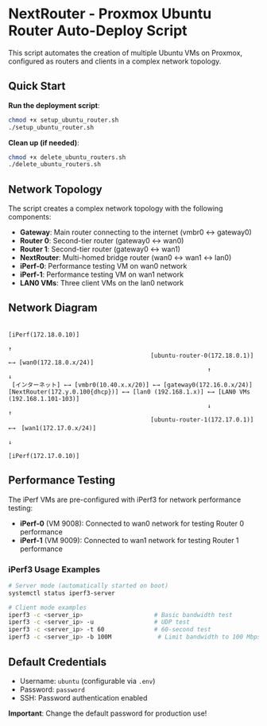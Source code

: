 # NextRouter - Proxmox Ubuntu Router Auto-Deploy Script

This script automates the creation of multiple Ubuntu VMs on Proxmox, configured as routers and clients in a complex network topology.

## Quick Start

**Run the deployment script**:
   ```bash
   chmod +x setup_ubuntu_router.sh
   ./setup_ubuntu_router.sh
   ```

**Clean up (if needed)**:
   ```bash
   chmod +x delete_ubuntu_routers.sh
   ./delete_ubuntu_routers.sh
   ```

## Network Topology

The script creates a complex network topology with the following components:

- **Gateway**: Main router connecting to the internet (vmbr0 ↔ gateway0)
- **Router 0**: Second-tier router (gateway0 ↔ wan0)
- **Router 1**: Second-tier router (gateway0 ↔ wan1)
- **NextRouter**: Multi-homed bridge router (wan0 ↔ wan1 ↔ lan0)
- **iPerf-0**: Performance testing VM on wan0 network
- **iPerf-1**: Performance testing VM on wan1 network
- **LAN0 VMs**: Three client VMs on the lan0 network

## Network Diagram
```
                                                                        　[iPerf(172.18.0.10)]
                                                                                   ↑
                                        [ubuntu-router-0(172.18.0.1)] ←→ [wan0(172.18.0.x/24)]
                                                        ↑                            ↓
 [インターネット] ←→ [vmbr0(10.40.x.x/20)] ←→ [gateway0(172.16.0.x/24)]   [NextRouter(172.y.0.100{dhcp})] ←→ [lan0 (192.168.1.x)] ←→ [LAN0 VMs (192.168.1.101-103)]
                                                        ↓                            ↑
                                        [ubuntu-router-1(172.17.0.1)] ←→　[wan1(172.17.0.x/24)]
                                                                                   ↓
                                                                         [iPerf(172.17.0.10)]
```

## Performance Testing

The iPerf VMs are pre-configured with iPerf3 for network performance testing:

- **iPerf-0** (VM 9008): Connected to wan0 network for testing Router 0 performance
- **iPerf-1** (VM 9009): Connected to wan1 network for testing Router 1 performance

### iPerf3 Usage Examples

```bash
# Server mode (automatically started on boot)
systemctl status iperf3-server

# Client mode examples
iperf3 -c <server_ip>                    # Basic bandwidth test
iperf3 -c <server_ip> -u                 # UDP test
iperf3 -c <server_ip> -t 60              # 60-second test
iperf3 -c <server_ip> -b 100M             # Limit bandwidth to 100 Mbps
```

## Default Credentials

- Username: `ubuntu` (configurable via `.env`)
- Password: `password`
- SSH: Password authentication enabled

**Important**: Change the default password for production use!
